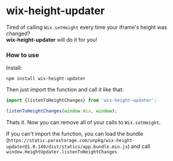 # wix-height-updater

Tired of calling `Wix.setHeight` every time your iframe's height was changed?<br>
**wix-height-updater** will do it for you!

### How to use
Install:
```
npm install wix-height-updater
```
Then just import the function and call it like that:
```js
import {listenToHeightChanges} from 'wix-height-updater';

listenToHeightChanges(window.Wix, window);
```
Thats it. Now you can remove all of your calls to `Wix.setHeight`.


If you can't import the function, you can load the bundle (`https://static.parastorage.com/unpkg/wix-height-updater@1.0.140/dist/statics/app.bundle.min.js`) and call `window.HeightUpdater.listenToHeightChanges`
